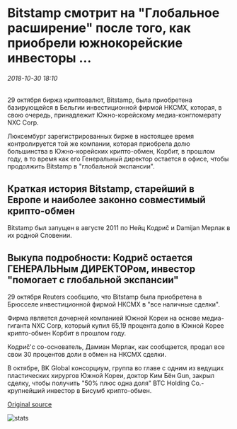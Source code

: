 # Bitstamp смотрит на "Глобальное расширение" после того, как приобрели южнокорейские инвесторы ...

###### 2018-10-30 18:10

29 октября биржа криптовалют, Bitstamp, была приобретена базирующейся в Бельгии инвестиционной фирмой НКСМХ, которая, в свою очередь, принадлежит Южно-корейскому медиа-конгломерату NXC Corp.

Люксембург зарегистрированных бирже в настоящее время контролируется той же компании, которая приобрела долю большинства в Южно-корейских крипто-обмен, Корбит, в прошлом году, в то время как его Генеральный директор остается в офисе, чтобы продолжить Bitstamp в "глобальной экспансии".

## Краткая история Bitstamp, старейший в Европе и наиболее законно совместимый крипто-обмен

Bitstamp был запущен в августе 2011 по Нейц Кодриč и Damijan Мерлак в их родной Словении.

## Выкупа подробности: Кодриč остается ГЕНЕРАЛЬНым ДИРЕКТОРом, инвестор "помогает с глобальной экспансии"

29 октября Reuters сообщило, что Bitstamp была приобретена в Брюсселе инвестиционной фирмой НКСМХ в "все наличные сделки".

Фирма является дочерней компанией Южной Кореи на основе медиа-гиганта NXC Corp, который купил 65,19 процента долю в Южной Корее крипто-обмен Корбит в прошлом году.

Кодриč'с со-основатель, Дамиан Мерлак, как сообщается, продал все свои 30 процентов доли в обмен на НКСМХ сделки.

В октябре, BK Global консорциум, группа во главе с одним из ведущих пластических хирургов Южной Кореи, доктор Ким Бён Gun, закрыл сделку, чтобы получить "50% плюс одна доля" BTC Holding Co.-крупнейший инвестор в Бисумб крипто-обмен.

[Original source](https://cointelegraph.com/news/bitstamp-is-looking-towards-global-expansion-after-being-acquired-by-south-korean-investors)

![stats](https://c.statcounter.com/11760860/0/a89fa40b/1/ "stats")